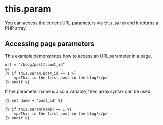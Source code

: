 # this.param

You can access the current URL parameters via `this.param` and it returns a PHP array.

## Accessing page parameters

This example demonstrates how to access an URL parameter in a page.

    url = "/blog/post/:post_id"
    ==
    {% if this.param.post_id == 1 %}
        <p>This is the first post in the blog!</p>
    {% endif %}

If the parameter name is also a variable, then array syntax can be used.

    {% set name = 'post_id' %}

    {% if this.param[name] == 1 %}
        <p>This is the first post in the blog!</p>
    {% endif %}